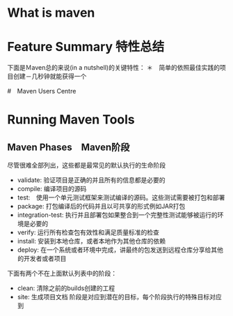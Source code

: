 # What is maven

# Feature Summary 特性总结
下面是Ｍaven总的来说(in a nutshell)的关键特性：
＊　简单的依照最佳实践的项目创建－几秒钟就能获得一个


#　Maven Users Centre

# Running Maven Tools
## Maven Phases　Maven阶段
尽管很难全部列出，这些都是最常见的默认执行的生命阶段
* validate: 验证项目是正确的并且所有的信息都是必要的
* compile: 编译项目的源码
*  test:　使用一个单元测试框架来测试编译的源码。这些测试需要被打包和部署
* package: 打包编译后的代码并且以可共享的形式例如JAR打包 
* integration-test: 执行并且部署包如果整合到一个完整性测试能够被运行的环境是必要的
* verify: 运行所有检查包有效性和满足质量标准的检查
* install: 安装到本地仓库，或者本地作为其他仓库的依赖
* deploy: 在一个系统或者环境中完成，讲最终的包发送到远程仓库分享给其他的开发者或者项目

下面有两个不在上面默认列表中的阶段：
* clean: 清除之前的builds创建的工程
* site: 生成项目文档
阶段是对应到潜在的目标，每个阶段执行的特殊目标对应到